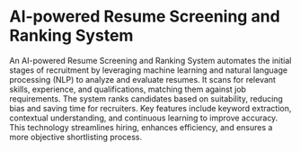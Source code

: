 # AI-powered Resume Screening and Ranking System
 An AI-powered Resume Screening and Ranking System automates the initial stages of recruitment by leveraging machine learning and natural language processing (NLP) to analyze and evaluate resumes. It scans for relevant skills, experience, and qualifications, matching them against job requirements. The system ranks candidates based on suitability, reducing bias and saving time for recruiters. Key features include keyword extraction, contextual understanding, and continuous learning to improve accuracy. This technology streamlines hiring, enhances efficiency, and ensures a more objective shortlisting process.


